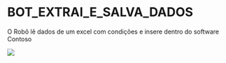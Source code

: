# BOT_EXTRAI_E_SALVA_DADOS
<p>O Robô lê dados de um excel com condições e insere dentro do software Contoso</p>

<img src="https://github.com/Koji-desu/BOT_EXTRAI_E_SALVA_DADOS/blob/main/Untitled_%20Oct%204%2C%202023%2011_18%20PM.gif">
